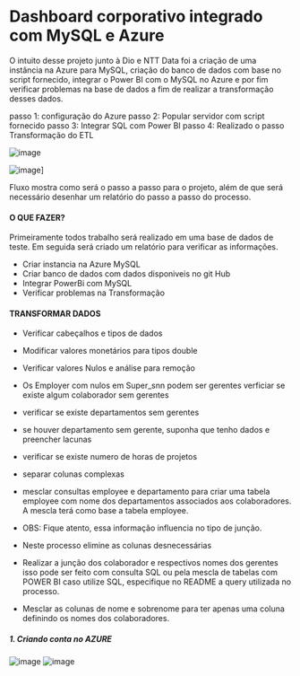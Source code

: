 # Dashboard corporativo integrado com MySQL e Azure
 O intuito desse projeto junto à Dio e NTT Data foi a criação de uma instância na Azure para MySQL, criação do banco de dados com base no script fornecido, integrar o Power BI com o MySQL no Azure e por fim verificar problemas na base de dados a fim de realizar a transformação desses dados.
 
passo 1: configuração do Azure
passo 2: Popular servidor com script fornecido
passo 3: Integrar SQL com Power BI
passo 4: Realizado o passo Transformação do ETL

![image](https://github.com/user-attachments/assets/2dc11931-3acb-4150-bdb8-b12010bec98b)

![image](https://github.com/user-attachments/assets/faffb4e7-56fe-47e4-b39c-947b4e70b95d)]

Fluxo mostra como será o passo a passo para o projeto, além de que será necessário desenhar um relatório do passo a passo do processo.


#### O QUE FAZER?

Primeiramente todos trabalho será realizado em uma base de dados de teste. Em seguida será criado um relatório para verificar as informações.
* Criar instancia na Azure MySQL
* Criar banco de dados com dados disponiveis no git Hub
* Integrar PowerBi com MySQL
* Verificar problemas na Transformação

#### TRANSFORMAR DADOS

* Verificar cabeçalhos e tipos de dados
* Modificar valores monetários para tipos double
* Verificar valores Nulos e análise para remoção
* Os Employer com nulos em Super_snn podem ser gerentes verficiar se existe algum colaborador sem gerentes
* verificar se existe departamentos sem gerentes
* se houver departamento sem gerente, suponha que tenho dados e preencher lacunas
* verificar se existe numero de horas de projetos
* separar colunas complexas

* mesclar consultas employee e departamento para criar uma tabela employee com nome dos departamentos associados aos colaboradores. A mescla terá como base a tabela employee.
* OBS: Fique atento, essa informação influencia no tipo de junção.
* Neste processo elimine as colunas desnecessárias

* Realizar a junção dos colaborador e respectivos nomes dos gerentes isso pode ser feito com consulta SQL ou pela mescla de tabelas com POWER BI caso utilize SQL, especifique no README a query utilizada no processo.
* Mesclar as colunas de nome e sobrenome para ter apenas uma coluna definindo os nomes dos colaboradores.


##### 1. Criando conta no AZURE

![image](https://github.com/user-attachments/assets/19b12786-b304-4ccf-973c-d8ff8d5a44d5)
![image](https://github.com/user-attachments/assets/01f879e9-c57b-48e3-9e21-756ba9740c94)

